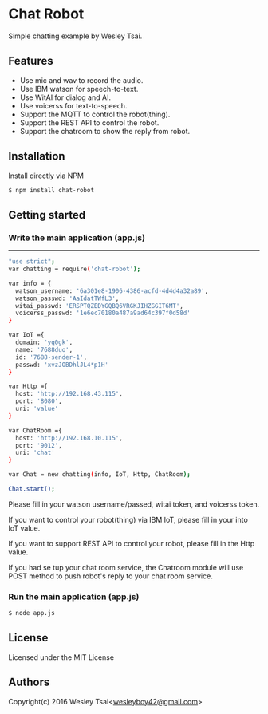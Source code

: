 Chat Robot
=================

Simple chatting example by Wesley Tsai.

Features
-

* Use mic and wav to record the audio.
* Use IBM watson for speech-to-text.
* Use WitAI for dialog and AI.
* Use voicerss for text-to-speech.
* Support the MQTT to control the robot(thing).
* Support the REST API to control the robot.
* Support the chatroom to show the reply from robot.

Installation
-

Install directly via NPM

```sh
$ npm install chat-robot
```

Getting started
-

### Write the main application (app.js)
***
```sh
"use strict";
var chatting = require('chat-robot');

var info = {
  watson_username: '6a301e8-1906-4386-acfd-4d4d4a32a89',
  watson_passwd: 'AaIdatTWfL3',
  witai_passwd: 'ERSPTQZEDYGQBQ6VRGKJIHZGGIT6MT',
  voicerss_passwd: '1e6ec70180a487a9ad64c397f0d58d'
}

var IoT ={
  domain: 'yq0gk',
  name: '7688duo',
  id: '7688-sender-1',
  passwd: 'xvzJOBDhlJL4*p1H'
}

var Http ={
  host: 'http://192.168.43.115',
  port: '8080',
  uri: 'value'
}

var ChatRoom ={
  host: 'http://192.168.10.115',
  port: '9012',
  uri: 'chat'
}

var Chat = new chatting(info, IoT, Http, ChatRoom);

Chat.start();
```

Please fill in your watson username/passed, witai token, and voicerss token.

If you want to control your robot(thing) via IBM IoT, please fill in your into IoT value.

If you want to support REST API to control your robot, please fill in the Http value.

If you had se tup your chat room service, the Chatroom module will use POST method to push robot's reply to your chat room service.

### Run the main application (app.js)

```sh
$ node app.js
```


License
-
Licensed under the MIT License

Authors
-
Copyright(c) 2016 Wesley Tsai<<wesleyboy42@gmail.com>>
